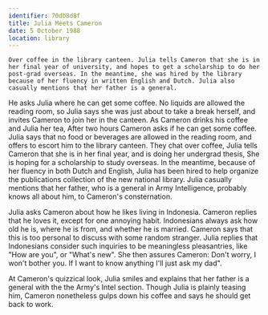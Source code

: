 ```yaml
---
identifier: 70db8d8f
title: Julia Meets Cameron
date: 5 October 1988 
location: library
---
```


``` {.synopsis}
Over coffee in the library canteen. Julia tells Cameron that she is in her final year of university, and hopes to get a scholarship to do her post-grad overseas. In the meantime, she was hired by the library because of her fluency in written English and Dutch. Julia also casually mentions that her father is a general.
```

He asks Julia where he can get some coffee. No liquids are allowed the
reading room, so Julia says she was just about to take a break herself,
and invites Cameron to join her in the canteen. As Cameron drinks his
coffee and Julia her tea, After two hours Cameron asks if he can get
some coffee. Julia says that no food or beverages are allowed in the
reading room, and offers to escort him to the library canteen. They chat
over coffee, Julia tells Cameron that she is in her final year, and is
doing her undergrad thesis, She is hoping for a scholarship to study
overseas. In the meantime, because of her fluency in both Dutch and
English, Julia has been hired to help organize the publications
collection of the new national library. Julia casually mentions that her
father, who is a general in Army Intelligence, probably knows all about
him, to Cameron's consternation.

Julia asks Cameron about how he likes living in Indonesia. Cameron
replies that he loves it, except for one annoying habit. Indonesians
always ask how old he is, where he is from, and whether he is married.
Cameron says that this is too personal to discuss with some random
stranger. Julia replies that Indonesians consider such inquiries to be
meaningless pleasantries, like "How are you", or "What's new". She then
assures Cameron: Don't worry, I won't bother you. If I want to know
anything I'll just ask my dad\".

At Cameron's quizzical look, Julia smiles and explains that her father
is a general with the the Army's Intel section. Though Julia is plainly
teasing him, Cameron nonetheless gulps down his coffee and says he
should get back to work.
